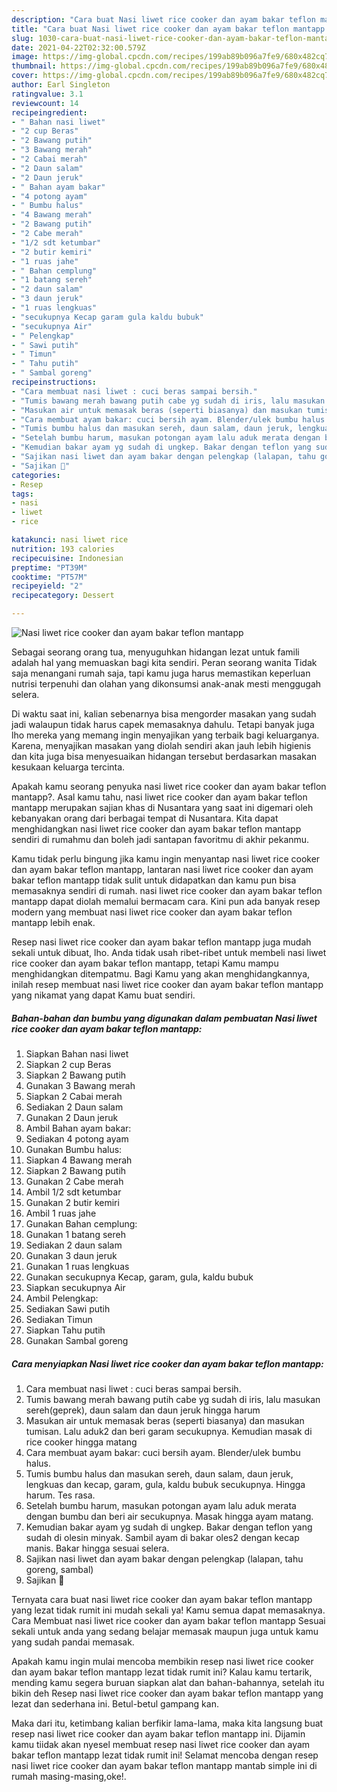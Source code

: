```yaml
---
description: "Cara buat Nasi liwet rice cooker dan ayam bakar teflon mantapp Sederhana dan Mudah Dibuat"
title: "Cara buat Nasi liwet rice cooker dan ayam bakar teflon mantapp Sederhana dan Mudah Dibuat"
slug: 1030-cara-buat-nasi-liwet-rice-cooker-dan-ayam-bakar-teflon-mantapp-sederhana-dan-mudah-dibuat
date: 2021-04-22T02:32:00.579Z
image: https://img-global.cpcdn.com/recipes/199ab89b096a7fe9/680x482cq70/nasi-liwet-rice-cooker-dan-ayam-bakar-teflon-mantapp-foto-resep-utama.jpg
thumbnail: https://img-global.cpcdn.com/recipes/199ab89b096a7fe9/680x482cq70/nasi-liwet-rice-cooker-dan-ayam-bakar-teflon-mantapp-foto-resep-utama.jpg
cover: https://img-global.cpcdn.com/recipes/199ab89b096a7fe9/680x482cq70/nasi-liwet-rice-cooker-dan-ayam-bakar-teflon-mantapp-foto-resep-utama.jpg
author: Earl Singleton
ratingvalue: 3.1
reviewcount: 14
recipeingredient:
- " Bahan nasi liwet"
- "2 cup Beras"
- "2 Bawang putih"
- "3 Bawang merah"
- "2 Cabai merah"
- "2 Daun salam"
- "2 Daun jeruk"
- " Bahan ayam bakar"
- "4 potong ayam"
- " Bumbu halus"
- "4 Bawang merah"
- "2 Bawang putih"
- "2 Cabe merah"
- "1/2 sdt ketumbar"
- "2 butir kemiri"
- "1 ruas jahe"
- " Bahan cemplung"
- "1 batang sereh"
- "2 daun salam"
- "3 daun jeruk"
- "1 ruas lengkuas"
- "secukupnya Kecap garam gula kaldu bubuk"
- "secukupnya Air"
- " Pelengkap"
- " Sawi putih"
- " Timun"
- " Tahu putih"
- " Sambal goreng"
recipeinstructions:
- "Cara membuat nasi liwet : cuci beras sampai bersih."
- "Tumis bawang merah bawang putih cabe yg sudah di iris, lalu masukan sereh(geprek), daun salam dan daun jeruk hingga harum"
- "Masukan air untuk memasak beras (seperti biasanya) dan masukan tumisan. Lalu aduk2 dan beri garam secukupnya. Kemudian masak di rice cooker hingga matang"
- "Cara membuat ayam bakar: cuci bersih ayam. Blender/ulek bumbu halus."
- "Tumis bumbu halus dan masukan sereh, daun salam, daun jeruk, lengkuas dan kecap, garam, gula, kaldu bubuk secukupnya. Hingga harum. Tes rasa."
- "Setelah bumbu harum, masukan potongan ayam lalu aduk merata dengan bumbu dan beri air secukupnya. Masak hingga ayam matang."
- "Kemudian bakar ayam yg sudah di ungkep. Bakar dengan teflon yang sudah di olesin minyak. Sambil ayam di bakar oles2 dengan kecap manis. Bakar hingga sesuai selera."
- "Sajikan nasi liwet dan ayam bakar dengan pelengkap (lalapan, tahu goreng, sambal)"
- "Sajikan 🧡"
categories:
- Resep
tags:
- nasi
- liwet
- rice

katakunci: nasi liwet rice 
nutrition: 193 calories
recipecuisine: Indonesian
preptime: "PT39M"
cooktime: "PT57M"
recipeyield: "2"
recipecategory: Dessert

---
```



![Nasi liwet rice cooker dan ayam bakar teflon mantapp](https://img-global.cpcdn.com/recipes/199ab89b096a7fe9/680x482cq70/nasi-liwet-rice-cooker-dan-ayam-bakar-teflon-mantapp-foto-resep-utama.jpg)

Sebagai seorang orang tua, menyuguhkan hidangan lezat untuk famili adalah hal yang memuaskan bagi kita sendiri. Peran seorang  wanita Tidak saja menangani rumah saja, tapi kamu juga harus memastikan keperluan nutrisi terpenuhi dan olahan yang dikonsumsi anak-anak mesti menggugah selera.

Di waktu  saat ini, kalian sebenarnya bisa mengorder masakan yang sudah jadi walaupun tidak harus capek memasaknya dahulu. Tetapi banyak juga lho mereka yang memang ingin menyajikan yang terbaik bagi keluarganya. Karena, menyajikan masakan yang diolah sendiri akan jauh lebih higienis dan kita juga bisa menyesuaikan hidangan tersebut berdasarkan masakan kesukaan keluarga tercinta. 



Apakah kamu seorang penyuka nasi liwet rice cooker dan ayam bakar teflon mantapp?. Asal kamu tahu, nasi liwet rice cooker dan ayam bakar teflon mantapp merupakan sajian khas di Nusantara yang saat ini digemari oleh kebanyakan orang dari berbagai tempat di Nusantara. Kita dapat menghidangkan nasi liwet rice cooker dan ayam bakar teflon mantapp sendiri di rumahmu dan boleh jadi santapan favoritmu di akhir pekanmu.

Kamu tidak perlu bingung jika kamu ingin menyantap nasi liwet rice cooker dan ayam bakar teflon mantapp, lantaran nasi liwet rice cooker dan ayam bakar teflon mantapp tidak sulit untuk didapatkan dan kamu pun bisa memasaknya sendiri di rumah. nasi liwet rice cooker dan ayam bakar teflon mantapp dapat diolah memalui bermacam cara. Kini pun ada banyak resep modern yang membuat nasi liwet rice cooker dan ayam bakar teflon mantapp lebih enak.

Resep nasi liwet rice cooker dan ayam bakar teflon mantapp juga mudah sekali untuk dibuat, lho. Anda tidak usah ribet-ribet untuk membeli nasi liwet rice cooker dan ayam bakar teflon mantapp, tetapi Kamu mampu menghidangkan ditempatmu. Bagi Kamu yang akan menghidangkannya, inilah resep membuat nasi liwet rice cooker dan ayam bakar teflon mantapp yang nikamat yang dapat Kamu buat sendiri.

<!--inarticleads1-->

##### Bahan-bahan dan bumbu yang digunakan dalam pembuatan Nasi liwet rice cooker dan ayam bakar teflon mantapp:

1. Siapkan  Bahan nasi liwet
1. Siapkan 2 cup Beras
1. Siapkan 2 Bawang putih
1. Gunakan 3 Bawang merah
1. Siapkan 2 Cabai merah
1. Sediakan 2 Daun salam
1. Gunakan 2 Daun jeruk
1. Ambil  Bahan ayam bakar:
1. Sediakan 4 potong ayam
1. Gunakan  Bumbu halus:
1. Siapkan 4 Bawang merah
1. Siapkan 2 Bawang putih
1. Gunakan 2 Cabe merah
1. Ambil 1/2 sdt ketumbar
1. Gunakan 2 butir kemiri
1. Ambil 1 ruas jahe
1. Gunakan  Bahan cemplung:
1. Gunakan 1 batang sereh
1. Sediakan 2 daun salam
1. Gunakan 3 daun jeruk
1. Gunakan 1 ruas lengkuas
1. Gunakan secukupnya Kecap, garam, gula, kaldu bubuk
1. Siapkan secukupnya Air
1. Ambil  Pelengkap:
1. Sediakan  Sawi putih
1. Sediakan  Timun
1. Siapkan  Tahu putih
1. Gunakan  Sambal goreng




<!--inarticleads2-->

##### Cara menyiapkan Nasi liwet rice cooker dan ayam bakar teflon mantapp:

1. Cara membuat nasi liwet : cuci beras sampai bersih.
1. Tumis bawang merah bawang putih cabe yg sudah di iris, lalu masukan sereh(geprek), daun salam dan daun jeruk hingga harum
1. Masukan air untuk memasak beras (seperti biasanya) dan masukan tumisan. Lalu aduk2 dan beri garam secukupnya. Kemudian masak di rice cooker hingga matang
1. Cara membuat ayam bakar: cuci bersih ayam. Blender/ulek bumbu halus.
1. Tumis bumbu halus dan masukan sereh, daun salam, daun jeruk, lengkuas dan kecap, garam, gula, kaldu bubuk secukupnya. Hingga harum. Tes rasa.
1. Setelah bumbu harum, masukan potongan ayam lalu aduk merata dengan bumbu dan beri air secukupnya. Masak hingga ayam matang.
1. Kemudian bakar ayam yg sudah di ungkep. Bakar dengan teflon yang sudah di olesin minyak. Sambil ayam di bakar oles2 dengan kecap manis. Bakar hingga sesuai selera.
1. Sajikan nasi liwet dan ayam bakar dengan pelengkap (lalapan, tahu goreng, sambal)
1. Sajikan 🧡




Ternyata cara buat nasi liwet rice cooker dan ayam bakar teflon mantapp yang lezat tidak rumit ini mudah sekali ya! Kamu semua dapat memasaknya. Cara Membuat nasi liwet rice cooker dan ayam bakar teflon mantapp Sesuai sekali untuk anda yang sedang belajar memasak maupun juga untuk kamu yang sudah pandai memasak.

Apakah kamu ingin mulai mencoba membikin resep nasi liwet rice cooker dan ayam bakar teflon mantapp lezat tidak rumit ini? Kalau kamu tertarik, mending kamu segera buruan siapkan alat dan bahan-bahannya, setelah itu bikin deh Resep nasi liwet rice cooker dan ayam bakar teflon mantapp yang lezat dan sederhana ini. Betul-betul gampang kan. 

Maka dari itu, ketimbang kalian berfikir lama-lama, maka kita langsung buat resep nasi liwet rice cooker dan ayam bakar teflon mantapp ini. Dijamin kamu tiidak akan nyesel membuat resep nasi liwet rice cooker dan ayam bakar teflon mantapp lezat tidak rumit ini! Selamat mencoba dengan resep nasi liwet rice cooker dan ayam bakar teflon mantapp mantab simple ini di rumah masing-masing,oke!.

